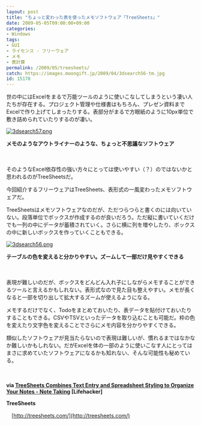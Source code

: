```yaml
---
layout: post
title: "ちょっと変わった表を使ったメモソフトウェア「TreeSheets」"
date: 2009-05-05T09:00:00+09:00
categories:
- Windows
tags: 
- GUI
- ライセンス - フリーウェア
- メモ
- 表計算
permalink: /2009/05/treesheets/
catch: https://images.moongift.jp/2009/04/3dsearch56-tm.jpg
id: 15178
---
```

世の中にはExcelをまるで万能ツールのように使いこなしてしまうという凄い人たちが存在する。プロジェクト管理や仕様書はもちろん、プレゼン資料までExcelで作り上げてしまったりする。表部分がまるで方眼紙のように10px単位で敷き詰められていたりするのが凄い。

  

[![3dsearch57.png](https://images.moongift.jp/2009/04/3dsearch57-tm.jpg)](https://images.moongift.jp/2009/04/3dsearch57.png)  
  
**メモのようなアウトライナーのような、ちょっと不思議なソフトウェア**

  

　

  

そのようなExcel依存性の強い方々にとっては使いやすい（？）のではないかと思われるのがTreeSheetsだ。

  

今回紹介するフリーウェアはTreeSheets、表形式の一風変わったメモソフトウェアだ。

  
<!--more-->

TreeSheetsはメモソフトウェアなのだが、ただつらつらと書くのには向いていない。段落単位でボックスが作成するのが良いだろう。ただ縦に書いていくだけでも一列の中にデータが蓄積されていく。さらに横に列を増やしたり、ボックスの中に新しいボックスを作っていくこともできる。

  

[![3dsearch56.png](https://images.moongift.jp/2009/04/3dsearch56-tm.jpg)](https://images.moongift.jp/2009/04/3dsearch56.png)  
  
**テーブルの色を変えると分かりやすい。ズームして一部だけ見やすくできる**

  

　

  

表現が難しいのだが、ボックスをどんどん入れ子にしながらメモすることができるツールと言えるかもしれない。表形式なので見た目も整えやすい。メモが長くなると一部を切り出して拡大するズームが使えるようになる。

  

メモするだけでなく、Todoをまとめておいたり、表データを貼付けておいたりすることもできる。CSVやTSVといったデータを取り込むことも可能だ。枠の色を変えたり文字色を変えることでさらにメモ内容を分かりやすくできる。

  

類似したソフトウェアが見当たらないので表現は難しいが、慣れるまではなかなか難しいかもしれない。だがExcelを体の一部のように使いこなす人にとってはまさに求めていたソフトウェアになるかも知れない、そんな可能性も秘めている。

  

　

  

**via [TreeSheets Combines Text Entry and Spreadsheet Styling to Organize Your Notes - Note Taking](http://lifehacker.com/5224297/treesheets-combines-text-entry-and-spreadsheet-styling-to-organize-your-notes) [Lifehacker]**

  

**TreeSheets**  
  
　[http://treesheets.com/](http://treesheets.com/)

  
